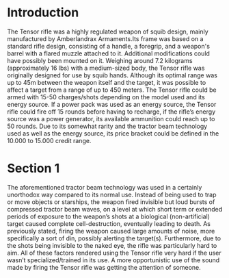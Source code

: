 # Introduction

The Tensor rifle was a highly regulated weapon of squib design, mainly manufactured by Amberlandrax Armaments.Its frame was based on a standard rifle design, consisting of a handle, a foregrip, and a weapon's barrel with a flared muzzle attached to it.
Additional modifications could have possibly been mounted on it.
Weighing around 7.2 kilograms (approximately 16 lbs) with a medium-sized body, the Tensor rifle was originally designed for use by squib hands.
Although its optimal range was up to 45m between the weapon itself and the target, it was possible to affect a target from a range of up to 450 meters.
The Tensor rifle could be armed with 15-50 charges/shots depending on the model used and its energy source.
If a power pack was used as an energy source, the Tensor rifle could fire off 15 rounds before having to recharge, if the rifle’s energy source was a power generator, its available ammunition could reach up to 50 rounds.
Due to its somewhat rarity and the tractor beam technology used as well as the energy source, its price bracket could be defined in the 10.000 to 15.000 credit range.

# Section 1

The aforementioned tractor beam technology was used in a certainly unorthodox way compared to its normal use.
Instead of being used to trap or move objects or starships, the weapon fired invisible but loud bursts of compressed tractor beam waves, on a level at which short term or extended periods of exposure to the weapon’s shots at a biological (non-artificial) target caused complete cell-destruction, eventually leading to death.
As previously stated, firing the weapon caused large amounts of noise, more specifically a sort of din, possibly alerting the target(s).
Furthermore, due to the shots being invisible to the naked eye, the rifle was particularly hard to aim.
All of these factors rendered using the Tensor rifle very hard if the user wasn’t specialized/trained in its use.
A more opportunistic use of the sound made by firing the Tensor rifle was getting the attention of someone.
